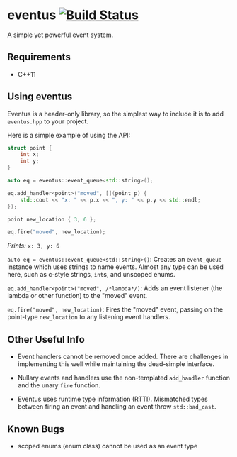 eventus [![Build Status](https://travis-ci.org/jjcamp/eventus.svg?branch=master)](https://travis-ci.org/jjcamp/eventus)
=======
A simple yet powerful event system.

Requirements
------------
* C++11

Using eventus
-------------
Eventus is a header-only library, so the simplest way to include it is to add
`eventus.hpp` to your project.

Here is a simple example of using the API:
```c++
struct point {
    int x;
    int y;
}

auto eq = eventus::event_queue<std::string>();

eq.add_handler<point>("moved", [](point p) {
    std::cout << "x: " << p.x << ", y: " << p.y << std::endl;
});

point new_location { 3, 6 };

eq.fire("moved", new_location);
```
*Prints:* `x: 3, y: 6`

`auto eq = eventus::event_queue<std::string>()`: Creates an `event_queue`
instance which uses strings to name events.  Almost any type can be used here,
such as c-style strings, `int`s, and unscoped enums.

`eq.add_handler<point>("moved", /*lambda*/)`: Adds an event listener (the
lambda or other function) to the "moved" event.

`eq.fire("moved", new_location)`: Fires the "moved" event, passing on the
point-type `new_location` to any listening event handlers.

Other Useful Info
-----------------
* Event handlers cannot be removed once added.  There are challenges in
implementing this well while maintaining the dead-simple interface.

* Nullary events and handlers use the non-templated `add_handler` function
and the unary `fire` function.

* Eventus uses runtime type information (RTTI).  Mismatched types between
firing an event and handling an event throw `std::bad_cast`.

Known Bugs
----------
* scoped enums (enum class) cannot be used as an event type

